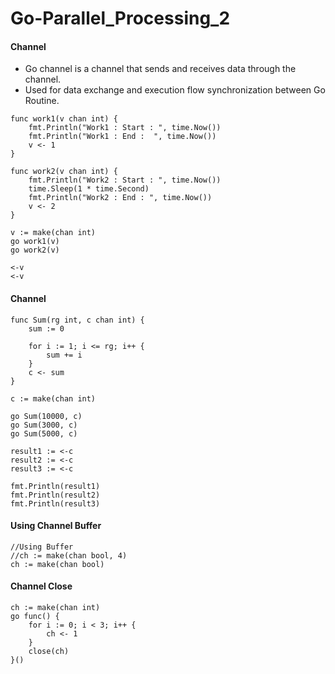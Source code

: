 # Go-Parallel_Processing_2

#### Channel

* Go channel is a channel that sends and receives data through the channel.
* Used for data exchange and execution flow synchronization between Go Routine.

```
func work1(v chan int) {
	fmt.Println("Work1 : Start : ", time.Now())
	fmt.Println("Work1 : End :  ", time.Now())
	v <- 1
}

func work2(v chan int) {
	fmt.Println("Work2 : Start : ", time.Now())
	time.Sleep(1 * time.Second)
	fmt.Println("Work2 : End : ", time.Now())
	v <- 2
}

v := make(chan int)
go work1(v)
go work2(v)

<-v
<-v
```

#### Channel

```
func Sum(rg int, c chan int) {
	sum := 0

	for i := 1; i <= rg; i++ {
		sum += i
	}
	c <- sum
}

c := make(chan int)

go Sum(10000, c)
go Sum(3000, c)
go Sum(5000, c)

result1 := <-c
result2 := <-c
result3 := <-c

fmt.Println(result1)
fmt.Println(result2)
fmt.Println(result3)
```

#### Using Channel Buffer

```
//Using Buffer
//ch := make(chan bool, 4)
ch := make(chan bool)
```

#### Channel Close

```
ch := make(chan int)
go func() {
	for i := 0; i < 3; i++ {
		ch <- 1
	}
	close(ch)
}()
```